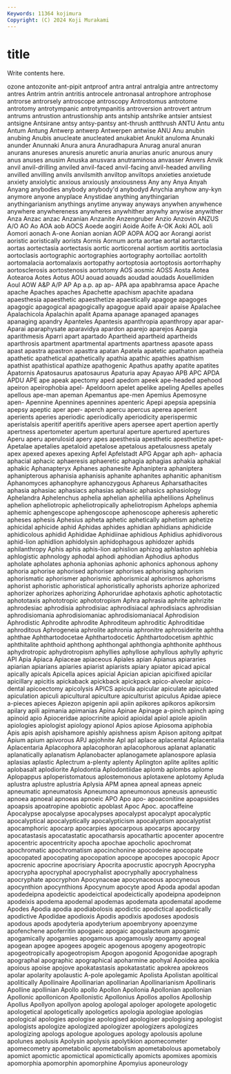 ```yaml
---
Keywords: 11364 kojimura
Copyright: (C) 2024 Koji Murakami
---
```


# title

Write contents here.



ozone
antozonite ant-pipit antproof antra antral antralgia antre antrectomy antres Antrim
antrin antritis antrocele antronasal antrophore antrophose antrorse antrorsely antroscope antroscopy
Antrostomus antrotome antrotomy antrotympanic antrotympanitis antroversion antrovert antrum antrums antrustion
antrustionship ants antship antshrike antsier antsiest antsigne Antsirane antsy antsy-pantsy
ant-thrush antthrush ANTU Antu antu Antum Antung Antwerp antwerp Antwerpen
antwise ANU Anu anubin anubing Anubis anucleate anucleated anukabiet Anukit
anuloma Anunaki anunder Anunnaki Anura anura Anuradhapura Anurag anural anuran
anurans anureses anuresis anuretic anuria anurias anuric anurous anury anus
anuses anusim Anuska anusvara anutraminosa anvasser Anvers Anvik anvil anvil-drilling
anviled anvil-faced anvil-facing anvil-headed anviling anvilled anvilling anvils anvilsmith anviltop
anviltops anxieties anxietude anxiety anxiolytic anxious anxiously anxiousness Any any
Anya Anyah Anyang anybodies anybody anybody'd anybodyd Anychia anyhow any-kyn
anymore anyone anyplace Anystidae anything anythingarian anythingarianism anythings anytime anyway
anyways anywhen anywhence anywhere anywhereness anywheres anywhither anywhy anywise anywither
Anza Anzac anzac Anzanian Anzanite Anzengruber Anzio Anzovin ANZUS A/O
AO Ao AOA aob AOCS Aoede aogiri Aoide Aoife A-OK
Aoki AOL aoli Aomori aonach A-one Aonian aonian AOP AOPA
AOQ aor Aorangi aorist aoristic aoristically aorists Aornis Aornum aorta
aortae aortal aortarctia aortas aortectasia aortectasis aortic aorticorenal aortism aortitis
aortoclasia aortoclasis aortographic aortographies aortography aortoiliac aortolith aortomalacia aortomalaxis aortopathy
aortoptosia aortoptosis aortorrhaphy aortosclerosis aortostenosis aortotomy AOS aosmic AOSS Aosta
Aotea Aotearoa Aotes Aotus AOU aouad aouads aoudad aoudads Aouellimiden
Aoul AOW A&P A/P AP Ap a.p. ap ap- APA
apa apabhramsa apace Apache apache Apaches apaches Apachette apachism apachite
apadana apaesthesia apaesthetic apaesthetize apaestically apagoge apagoges apagogic apagogical apagogically
apagogue apaid apair apaise Apalachee Apalachicola Apalachin apalit Apama apanage
apanaged apanages apanaging apandry Apanteles Apantesis apanthropia apanthropy apar apar-
Aparai aparaphysate aparavidya apardon aparejo aparejos Apargia aparithmesis Aparri apart
apartado Apartheid apartheid apartheids aparthrosis apartment apartmental apartments apartness apasote
apass apast apastra apastron apasttra apatan Apatela apatetic apathaton apatheia
apathetic apathetical apathetically apathia apathic apathies apathism apathist apathistical apathize
apathogenic Apathus apathy apatite apatites Apatornis Apatosaurus apatosaurus Apaturia apay
Apayao APB APC APDA APDU APE ape apeak apectomy aped
apedom apeek ape-headed apehood apeiron apeirophobia apel- Apeldoorn apelet apelike
apeling Apelles apelles apellous ape-man apeman Apemantus ape-men Apemius Apemosyne
apen- Apennine Apennines apennines apenteric Apepi apepsia apepsinia apepsy apeptic
aper aper- aperch apercu apercus aperea aperient aperients aperies aperiodic
aperiodically aperiodicity aperispermic aperistalsis aperitif aperitifs aperitive apers apersee apert
apertion apertly apertness apertometer apertum apertural aperture apertured apertures Aperu
aperu aperulosid apery apes apesthesia apesthetic apesthetize apet- Apetalae apetalies
apetaloid apetalose apetalous apetalousness apetaly apex apexed apexes apexing Apfel
Apfelstadt APG Apgar aph aph- aphacia aphacial aphacic aphaeresis aphaeretic
aphagia aphagias aphakia aphakial aphakic Aphanapteryx Aphanes aphanesite Aphaniptera aphaniptera
aphanipterous aphanisia aphanisis aphanite aphanites aphanitic aphanitism Aphanomyces aphanophyre aphanozygous
Aphareus Apharsathacites aphasia aphasiac aphasiacs aphasias aphasic aphasics aphasiology Aphelandra
Aphelenchus aphelia aphelian aphelilia aphelilions Aphelinus aphelion apheliotropic apheliotropically apheliotropism
Aphelops aphemia aphemic aphengescope aphengoscope aphenoscope apheresis apheretic apheses aphesis
Aphesius apheta aphetic aphetically aphetism aphetize aphicidal aphicide aphid Aphidas
aphides aphidian aphidians aphidicide aphidicolous aphidid Aphididae Aphidiinae aphidious Aphidius
aphidivorous aphid-lion aphidlion aphidolysin aphidophagous aphidozer aphids aphilanthropy Aphis aphis
aphis-lion aphislion aphizog aphlaston aphlebia aphlogistic aphnology aphodal aphodi aphodian
Aphodius aphodus apholate apholates aphonia aphonias aphonic aphonics aphonous aphony
aphoria aphorise aphorised aphoriser aphorises aphorising aphorism aphorismatic aphorismer aphorismic
aphorismical aphorismos aphorisms aphorist aphoristic aphoristical aphoristically aphorists aphorize aphorized
aphorizer aphorizes aphorizing Aphoruridae aphotaxis aphotic aphototactic aphototaxis aphototropic aphototropism
Aphra aphrasia aphrite aphrizite aphrodesiac aphrodisia aphrodisiac aphrodisiacal aphrodisiacs aphrodisian
aphrodisiomania aphrodisiomaniac aphrodisiomaniacal Aphrodision Aphrodistic Aphrodite aphrodite Aphroditeum aphroditic Aphroditidae
aphroditous Aphrogeneia aphrolite aphronia aphronitre aphrosiderite aphtha aphthae Aphthartodocetae Aphthartodocetic
Aphthartodocetism aphthic aphthitalite aphthoid aphthong aphthongal aphthongia aphthonite aphthous aphydrotropic
aphydrotropism aphyllies aphyllose aphyllous aphylly aphyric API Apia Apiaca Apiaceae
apiaceous Apiales apian Apianus apiararies apiarian apiarians apiaries apiarist apiarists
apiary apiator apicad apical apically apicals Apicella apices apicial Apician
apician apicifixed apicilar apicillary apicitis apickaback apickback apickpack apico-alveolar apico-dental
apicoectomy apicolysis APICS apicula apicular apiculate apiculated apiculation apiculi apicultural
apiculture apiculturist apiculus Apidae apiece a-pieces apieces Apiezon apigenin apii
apiin apikores apikoros apikorsim apilary apili apimania apimanias Apina Apinae
Apinage a-pinch apinch aping apinoid apio Apioceridae apiocrinite apioid apioidal
apiol apiole apiolin apiologies apiologist apiology apionol Apios apiose Apiosoma
apiphobia Apis apis apish apishamore apishly apishness apism Apison apitong
apitpat Apium apium apivorous APJ apjohnite Apl apl aplace aplacental
Aplacentalia Aplacentaria Aplacophora aplacophoran aplacophorous aplanat aplanatic aplanatically aplanatism Aplanobacter
aplanogamete aplanospore aplasia aplasias aplastic Aplectrum a-plenty aplenty Aplington aplite
aplites aplitic aplobasalt aplodiorite Aplodontia Aplodontiidae aplomb aplombs aplome Aplopappus
aploperistomatous aplostemonous aplotaxene aplotomy Apluda aplustra aplustre aplustria Aplysia APM
apnea apneal apneas apneic apneumatic apneumatosis Apneumona apneumonous apneusis apneustic
apnoea apnoeal apnoeas apnoeic APO Apo apo- apoaconitine apoapsides apoapsis
apoatropine apobiotic apoblast Apoc Apoc. apocaffeine Apocalypse apocalypse apocalypses apocalypst
apocalypt apocalyptic apocalyptical apocalyptically apocalypticism apocalyptism apocalyptist apocamphoric apocarp apocarpies
apocarpous apocarps apocarpy apocatastasis apocatastatic apocatharsis apocathartic apocenter apocentre apocentric
apocentricity apocha apochae apocholic apochromat apochromatic apochromatism apocinchonine apocodeine apocopate
apocopated apocopating apocopation apocope apocopes apocopic Apocr apocrenic apocrine apocrisiary
Apocrita apocrustic apocryph Apocrypha apocrypha apocryphal apocryphalist apocryphally apocryphalness apocryphate
apocryphon Apocynaceae apocynaceous apocyneous apocynthion apocynthions Apocynum apocyte apod Apoda
apodal apodan apodedeipna apodeictic apodeictical apodeictically apodeipna apodeipnon apodeixis apodema
apodemal apodemas apodemata apodematal apodeme Apodes Apodia apodia apodiabolosis apodictic
apodictical apodictically apodictive Apodidae apodioxis Apodis apodixis apodoses apodosis apodous
apods apodyteria apodyterium apoembryony apoenzyme apofenchene apoferritin apogaeic apogaic apogalacteum
apogamic apogamically apogamies apogamous apogamously apogamy apogeal apogean apogee apogees
apogeic apogenous apogeny apogeotropic apogeotropically apogeotropism Apogon apogonid Apogonidae apograph
apographal apographic apographical apoharmine apohyal Apoidea apoikia apoious apoise apojove
apokatastasis apokatastatic apokrea apokreos apolar apolarity apolaustic A-pole apolegamic Apolista
Apolistan apolitical apolitically Apollinaire Apollinarian apollinarian Apollinarianism Apollinaris Apolline apollinian
Apollo apollo Apollon Apollonia Apollonian apollonian Apollonic apollonicon Apollonistic Apollonius
Apollos apollos Apolloship Apollus Apollyon apollyon apolog apologal apologer apologete
apologetic apologetical apologetically apologetics apologia apologiae apologias apological apologies apologise
apologised apologiser apologising apologist apologists apologize apologized apologizer apologizers apologizes
apologizing apologs apologue apologues apology apolousis apolune apolunes apolusis Apolysin
apolysis apolytikion apomecometer apomecometry apometabolic apometabolism apometabolous apometaboly apomict apomictic
apomictical apomictically apomicts apomixes apomixis apomorphia apomorphin apomorphine Apomyius aponeurology
